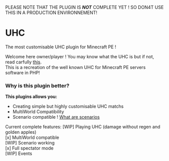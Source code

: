 PLEASE NOTE THAT THE PLUGIN IS ***NOT*** COMPLETE YET ! SO DON4T USE THIS IN A PRODUCTION ENVIRONNEMENT!    

# UHC
 The most customisable UHC plugin for Minecraft PE !

Welcome here owner/player ! You may know what the UHC is but if not, read carfully [this](wiki/What-is-UHC).    
This is a recreation of the well known UHC for Minecraft PE servers software in PHP!    
### Why is this plugin better?
**This plugins allows you:**
 - Creating simple but highly customisable UHC matchs
 - MultiWorld Compatibility
 - Scenario compatible ! [What are scenarios](https://github.com/Ad5001/UHC/wiki/What-are-Scenarios%3F)    
    
Current complete features:
[WIP] Playing UHC (damage without regen and golden apples)        
[x] MultiWorld compatible     
[WIP] Scenario working     
[x] Full spectator mode     
[WIP] Events     
